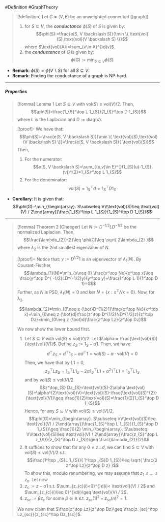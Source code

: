#Definition #GraphTheory 

> [!definition]
> Let $G=(V,E)$ be an unweighted connected [[graph]]. 
> 1. for $S\subseteq V$, the ***conductance*** $\phi(S)$ of $S$ is given by: $$\phi(S):=\frac{e(S, V \backslash S)}{\min \{ \text{vol}(S),\text{vol}(V \backslash S) \}}$$where $\text{vol}(A):=\sum_{v\in A}^{}d(v)$. 
> 2. the ***conductance*** of $G$ is given by: $$\phi(G):=\min _{S\subseteq V}\phi(S)$$

- **Remark**: $\phi(S)=\phi(V \backslash S)$ for all $S\subseteq V$. 
- **Remark**: Finding the conductance of a graph is NP-hard.
---
##### Properties
> [!lemma] Lemma 1
> Let $S\subseteq V$ with $\text{vol}(S)\leq \text{vol}(V) / 2$. Then, $$\phi(S)=\frac{1_{S}^\top L 1_{S}}{1_{S}^\top D 1_{S}}$$ where $L$ is the Laplacian and $D:=\text{diag}(d)$. 

> [!proof]-
> We have that: $$\phi(S):=\frac{e(S, V \backslash S)}{\min \{ \text{vol}(S),\text{vol}(V \backslash S) \}}=\frac{e(S, V \backslash S)}{ \text{vol}(S)}$$Then,
> 1. For the numerator: $$e(S, V \backslash S)=\sum_{(u,v)\in E}^{}(1_{S}(u)-1_{S}(v))^{2}=1_{S}^\top L 1_{S}$$
> 2. For the denominator: $$\text{vol}(S)=1^\top_{S}d=1_{S}^\top D 1_{S}$$
- **Corollary**: It is given that:$$\phi(G)=\min_{\begin{array}. S\subseteq V\\\text{vol}(S)\leq \text{vol}(V) / 2\end{array}}\frac{1_{S}^\top L 1_{S}}{1_{S}^\top D 1_{S}}$$
---
> [!lemma] Theorem 2 (Cheeger)
>  Let $N:=D^{-1/2}LD^{-1/2}$ be the normalized Laplacian. Then, 
>  $$\frac{\lambda_{2}}{2}\leq \phi(G)\leq \sqrt{ 2\lambda_{2} }$$where $\lambda_{2}$ is the 2nd smallest eigenvalue of $N$. 

> [!proof]+
> Notice that: $y:=D^{1/2}1$ is an eigenvector of $\lambda_{1}(N)$. By Courant-Fischer, $$\lambda_{1}(N)=\min_{x\neq 0} \frac{x^\top Nx}{x^\top x}\leq \frac{y^\top D^{ -1/2}LD^{-1/2}y}{y^\top y}=\frac{1^\top L 1}{1^\top D 1}=0$$Further, as $N$ is PSD, $\lambda_{1}(N)=0$ and $\text{ker } N=\{ x: x^\top Nx = 0 \}$. Now, for $\lambda_{2}$, 
> 
> $$\lambda_{2}=\min_{0\neq x {\bot}D^{1/2}1}\frac{x^\top Nx}{x^\top x}=\min_{0\neq z {\bot}d}\frac{z^\top D^{1/2}ND^{1/2}z}{z^\top Dz}=\min_{0\neq z {\bot}d}\frac{z^\top Lz}{z^\top Dz}$$
> 
> We now show the lower bound first.
> 1. Let $S\subseteq V$ with $\text{vol}(S) \leq \text{vol}(V) / 2$. Let $\alpha:= \frac{\text{vol}(S)}{\text{vol}(V)}$. Define $z_{S}:=1_{S}-\alpha 1$. Then, we have: $$d^\top z_{S}=d^\top 1_{S}-\alpha d^\top 1=\text{vol}(S)-\alpha \cdot  \text{vol}(V)=0$$Then, we have that by $L 1 = 0$,  $$z_{S}^\top L z_{S}=1_{S}^\top L 1_{S}- 2\alpha 1_{S}^\top L 1+\alpha^{2} 1^\top L 1=1_{S}^\top L 1_{S}$$and by $\text{vol}(S)\leq \text{vol}(V) / 2$$$z^\top_{S} Dz_{S}=\text{vol}(S)-2\alpha \text{vol}(S)+\alpha^{2}\text{vol}(V)=\text{vol}(S)-\frac{\text{vol}(S)^{2}}{\text{vol}(V)}\geq \frac{1}{2}\text{vol}(S)=\frac{1}{2}1_{S}^\top D 1_{S}$$Hence, for any $S\subseteq V$ with $\text{vol}(S)\leq \text{vol}(V) / 2$, $$\phi(G)=\min_{\begin{array}. S\subseteq V\\\text{vol}(S)\leq \text{vol}(V) / 2\end{array}}\frac{1_{S}^\top L 1_{S}}{1_{S}^\top D 1_{S}}\geq \frac{1}{2} \min_{\begin{array}. S\subseteq V\\\text{vol}(S)\leq \text{vol}(V) / 2\end{array}}\frac{z_{S}^\top L z_{S}}{z_{S}^\top D z_{S}}\geq \frac{\lambda_{2}}{2}$$
> 2. It suffices to show that for any $0\neq z {\bot} d$, we can find $S\subseteq V$ with $\text{vol}(S)\leq \text{vol}(V) / 2$ s.t. $$\frac{1^\top _{S}L 1_{S}}{ 1^\top _{S}D 1_{S}}\leq \sqrt{ \frac{2 z^\top Lz}{z^\top D z} }$$To show this, modulo renumbering, we may assume that $z_{1}\leq\dots\leq z_{n}$. Let now 
> 	1. $z_{c}:=z-\alpha 1$ s.t. $\sum_{z_{c}(i)<0}^{}d(i)< \text{vol}(V) / 2$ and $\sum_{z_{c}(i)\leq 0}^{}d(i)\geq \text{vol}(V) / 2$. 
> 	2. $z_{sc}:=\beta z_{c}$ for some $\beta\in \mathbb{R}$ s.t. $z_{sc}(1)^{2}+z_{sc}(n)^{2}=1$. 
> 	
> 	We now claim that $\frac{z^\top Lz}{z^\top Dz}\geq \frac{z_{sc}^\top Lz_{sc}}{z_{sc}^\top Dz_{sc}}$. 

